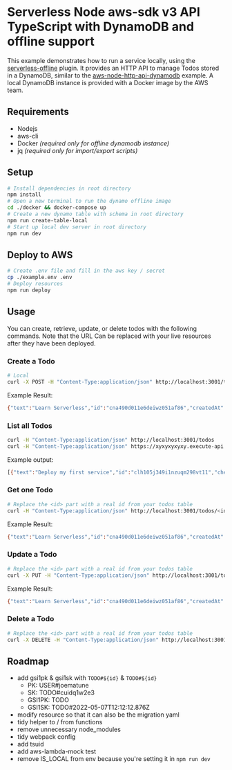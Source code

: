 <!--
title: 'AWS Serverless HTTP API with DynamoDB and offline support example in NodeJS'
description: 'This example demonstrates how to run a service locally, using the ''serverless-offline'' plugin. It provides an HTTP API to manage Todos stored in DynamoDB.'
layout: Doc
framework: aws-sdk v3 for JavaScript (A modular rewrite of v2 with first-class TypeScript support)
platform: AWS
language: Nodejs - TypeScript
authorLink: 'https://github.com/joematune'
authorName: 'Joe Matune'
authorAvatar: 'https://avatars.githubusercontent.com/u/44626877?v=4&s=140'
-->

# Serverless Node aws-sdk v3 API TypeScript with DynamoDB and offline support

This example demonstrates how to run a service locally, using the
[serverless-offline](https://github.com/dherault/serverless-offline) plugin. It
provides an HTTP API to manage Todos stored in a DynamoDB, similar to the
[aws-node-http-api-dynamodb](https://github.com/serverless/examples/tree/master/aws-node-http-api-dynamodb)
example. A local DynamoDB instance is provided with a Docker image by the AWS team.

## Requirements

- Nodejs
- aws-cli
- Docker _(required only for offline dynamodb instance)_
- jq _(required only for import/export scripts)_

## Setup

```bash
# Install dependencies in root directory
npm install
# Open a new terminal to run the dynamo offline image
cd ./docker && docker-compose up
# Create a new dynamo table with schema in root directory
npm run create-table-local
# Start up local dev server in root directory
npm run dev
```

## Deploy to AWS

```bash
# Create .env file and fill in the aws key / secret
cp ./example.env .env
# Deploy resources
npm run deploy
```

## Usage

You can create, retrieve, update, or delete todos with the following commands. Note that the URL Can be replaced with your live resources after they have been deployed.

### Create a Todo

```bash
# Local
curl -X POST -H "Content-Type:application/json" http://localhost:3001/todos --data '{ "text": "Learn Serverless" }'
```

Example Result:

```bash
{"text":"Learn Serverless","id":"cna490d011e6deiwz051af86","createdAt":1479138570824,"checked":false,"updatedAt":1479138570824}%
```

### List all Todos

```bash
curl -H "Content-Type:application/json" http://localhost:3001/todos
curl -H "Content-Type:application/json" https://xyxyxyxyxy.execute-api.us-east-2.amazonaws.com/todos
```

Example output:

```bash
[{"text":"Deploy my first service","id":"clh105j349i1nzuqm298vt11","checked":true,"updatedAt":1479139961304},{"text":"Learn Serverless","id":"cna490d011e6deiwz051af86","createdAt":1479139943241,"checked":false,"updatedAt":1479139943241}]
```

### Get one Todo

```bash
# Replace the <id> part with a real id from your todos table
curl -H "Content-Type:application/json" http://localhost:3001/todos/<id>
```

Example Result:

```bash
{"text":"Learn Serverless","id":"cna490d011e6deiwz051af86","createdAt":1479138570824,"checked":false,"updatedAt":1479138570824}%
```

### Update a Todo

```bash
# Replace the <id> part with a real id from your todos table
curl -X PUT -H "Content-Type:application/json" http://localhost:3001/todos/<id> --data '{ "text": "Learn Serverless", "checked": true }'
```

Example Result:

```bash
{"text":"Learn Serverless","id":"cna490d011e6deiwz051af86","createdAt":1479138570824,"checked":true,"updatedAt":1479138570824}%
```

### Delete a Todo

```bash
# Replace the <id> part with a real id from your todos table
curl -X DELETE -H "Content-Type:application/json" http://localhost:3001/todos/<id>
```

## Roadmap

- add gsi1pk & gsi1sk with `TODO#${id}` & `TODO#${id}`
  - PK: USER#joematune
  - SK: TODO#cuidq1w2e3
  - GSI1PK: TODO
  - GSI1SK: TODO#2022-05-07T12:12:12.876Z
 - modify resource so that it can also be the migration yaml
 - tidy helper to / from functions
 - remove unnecessary node_modules
 - tidy webpack config
 - add tsuid
 - add aws-lambda-mock test
 - remove IS_LOCAL from env because you're setting it in `npm run dev`
